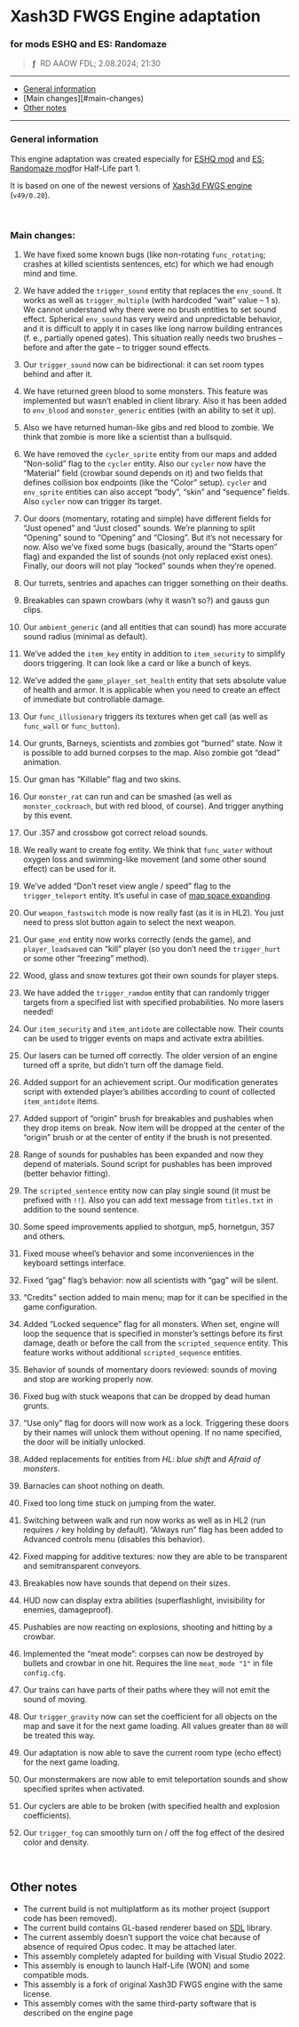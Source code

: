 # Xash3D FWGS Engine adaptation
### for mods **ESHQ** and **ES: Randomaze**
> **ƒ** &nbsp;RD AAOW FDL; 2.08.2024; 21:30

---

- [General information](#general-information)
- [Main changes][#main-changes)
- [Other notes](#other-notes)

---

### General information

This engine adaptation was created especially for [ESHQ mod](https://moddb.com/mods/eshq)
and [ES: Randomaze mod](https://moddb.com/mods/esrm)for Half-Life part 1.

It is based on one of the newest versions of [Xash3d FWGS engine](https://github.com/FWGS/xash3d-fwgs) (`v49/0.20`).

&nbsp;



### Main changes:

1. We have fixed some known bugs (like non-rotating `func_rotating`; crashes at killed scientists sentences, etc) for which we had enough mind and time.

2. We have added the `trigger_sound` entity that replaces the `env_sound`. It works as well as `trigger_multiple` (with hardcoded “wait” value – 1 s). We cannot understand why there were no brush entities to set sound effect. Spherical `env_sound` has very weird and unpredictable behavior, and it is difficult to apply it in cases like long narrow building entrances (f. e., partially opened gates). This situation really needs two brushes – before and after the gate – to trigger sound effects.

3. Our `trigger_sound` now can be bidirectional: it can set room types behind and after it.

4. We have returned green blood to some monsters. This feature was implemented but wasn’t enabled in client library. Also it has been added to `env_blood` and `monster_generic` entities (with an ability to set it up).

5. Also we have returned human-like gibs and red blood to zombie. We think that zombie is more like a scientist than a bullsquid.

6. We have removed the `cycler_sprite` entity from our maps and added “Non-solid” flag to the `cycler` entity. Also our `cycler` now have the “Material” field (crowbar sound depends on it) and two fields that defines collision box endpoints (like the “Color” setup). `cycler` and `env_sprite` entities can also accept “body”, “skin” and “sequence” fields. Also `cycler` now can trigger its target.

7. Our doors (momentary, rotating and simple) have different fields for “Just opened” and “Just closed” sounds. We’re planning to split “Opening” sound to “Opening” and “Closing”. But it’s not necessary for now. Also we’ve fixed some bugs (basically, around the “Starts open” flag) and expanded the list of sounds (not only replaced exist ones). Finally, our doors will not play “locked” sounds when they’re opened.

8. Our turrets, sentries and apaches can trigger something on their deaths.

9. Breakables can spawn crowbars (why it wasn’t so?) and gauss gun clips.

10. Our `ambient_generic` (and all entities that can sound) has more accurate sound radius (minimal as default).

11. We’ve added the `item_key` entity in addition to `item_security` to simplify doors triggering. It can look like a card or like a bunch of keys. 

12. We’ve added the `game_player_set_health` entity that sets absolute value of health and armor. It is applicable when you need to create an effect of immediate but controllable damage.

13. Our `func_illusionary` triggers its textures when get call (as well as `func_wall` or `func_button`).

14. Our grunts, Barneys, scientists and zombies got “burned” state. Now it is possible to add burned corpses to the map. Also zombie got “dead” animation.

15. Our gman has “Killable” flag and two skins.

16. Our `monster_rat` can run and can be smashed (as well as `monster_cockroach`, but with red blood, of course). And trigger anything by this event.

17. Our .357 and crossbow got correct reload sounds.

18. We really want to create fog entity. We think that `func_water` without oxygen loss and swimming-like movement (and some other sound effect) can be used for it.

19. We’ve added “Don’t reset view angle / speed” flag to the `trigger_teleport` entity. It’s useful in case of [map space expanding](http://moddb.com/mods/eshq/news/engine-specifications-for-teleports).

20. Our `weapon_fastswitch` mode is now really fast (as it is in HL2). You just need to press slot button again to select the next weapon.

21. Our `game_end` entity now works correctly (ends the game), and `player_loadsaved` can “kill” player (so you don’t need the `trigger_hurt` or some other “freezing” method).

22. Wood, glass and snow textures got their own sounds for player steps.

23. We have added the `trigger_ramdom` entity that can randomly trigger targets from a specified list with specified probabilities. No more lasers needed!

24. Our `item_security` and `item_antidote` are collectable now. Their counts can be used to trigger events on maps and activate extra abilities.

25. Our lasers can be turned off correctly. The older version of an engine turned off a sprite, but didn’t turn off the damage field.

26. Added support for an achievement script. Our modification generates script with extended player’s abilities according to count of collected `item_antidote` items.

27. Added support of “origin” brush for breakables and pushables when they drop items on break. Now item will be dropped at the center of the “origin” brush or at the center of entity if the brush is not presented.

28. Range of sounds for pushables has been expanded and now they depend of materials. Sound script for pushables has been improved (better behavior fitting).

29. The `scripted_sentence` entity now can play single sound (it must be prefixed with `!!`). Also you can add text message from `titles.txt` in addition to the sound sentence.

30. Some speed improvements applied to shotgun, mp5, hornetgun, 357 and others.

31. Fixed mouse wheel’s behavior and some inconveniences in the keyboard settings interface.

32. Fixed “gag” flag’s behavior: now all scientists with “gag” will be silent.

33. “Credits” section added to main menu; map for it can be specified in the game configuration.

34. Added “Locked sequence” flag for all monsters. When set, engine will loop the sequence that is specified in monster’s settings before its first damage, death or before the call from the `scripted_sequence` entity. This feature works without additional `scripted_sequence` entities.

35. Behavior of sounds of momentary doors reviewed: sounds of moving and stop are working properly now.

36. Fixed bug with stuck weapons that can be dropped by dead human grunts.

37. “Use only” flag for doors will now work as a lock. Triggering these doors by their names will unlock them without opening. If no name specified, the door will be initially unlocked.

38. Added replacements for entities from *HL: blue shift* and *Afraid of monsters*.

39. Barnacles can shoot nothing on death.

40. Fixed too long time stuck on jumping from the water.

41. Switching between walk and run now works as well as in HL2 (run requires `/` key holding by default). “Always run” flag has been added to Advanced controls menu (disables this behavior).

42. Fixed mapping for additive textures: now they are able to be transparent and semitransparent conveyors.

43. Breakables now have sounds that depend on their sizes.

44. HUD now can display extra abilities (superflashlight, invisibility for enemies, damageproof).

45. Pushables are now reacting on explosions, shooting and hitting by a crowbar.

46. Implemented the “meat mode”: corpses can now be destroyed by bullets and crowbar in one hit. Requires the line `meat_mode "1"` in file `config.cfg`.

47. Our trains can have parts of their paths where they will not emit the sound of moving.

48. Our `trigger_gravity` now can set the coefficient for all objects on the map and save it for the next game loading. All values greater than `80` will be treated this way.

49. Our adaptation is now able to save the current room type (echo effect) for the next game loading.

50. Our monstermakers are now able to emit teleportation sounds and show specified sprites when activated.

51. Our cyclers are able to be broken (with specified health and explosion coefficients).

52. Our `trigger_fog` can smoothly turn on / off the fog effect of the desired color and density.

&nbsp;



## Other notes

- The current build is not multiplatform as its mother project (support code has been removed).
- The current build contains GL-based renderer based on [SDL](https://libsdl.org) library.
- The current assembly doesn’t support the voice chat because of absence of required Opus codec. It may be attached later.
- This assembly completely adapted for building with Visual Studio 2022.
- This assembly is enough to launch Half-Life (WON) and some compatible mods.
- This assembly is a fork of original Xash3D FWGS engine with the same license.
- This assembly comes with the same third-party software that is described on the engine page
